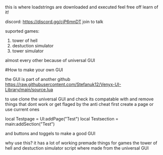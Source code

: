 this is where loadstrings are downloaded and executed feel free off learn of it!

discord: https://discord.gg/cjP6mnDT join to talk


suported games:

1. tower of hell
2. destuction simulator
3. tower simulator

almost every other because of universal GUI






#How to make your own GUI


the GUI is part of another github https://raw.githubusercontent.com/Stefanuk12/Venyx-UI-Library/main/source.lua

to use clone the universal GUI and check its compatable with and remove things that dont work or get flaged by the anti cheat
first create a page or use current ones

local Testpage = UI:addPage("Test")
local Testsection = main:addSection("Test")

and buttons and toggels to make a good GUI 

why use this?
it has a lot of working premade things for games the tower of hell and destuction simulator script where made from the universal GUI
